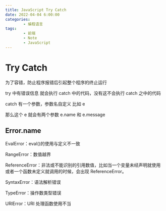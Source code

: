 ```yaml
---
title: JavaScript Try Catch
date: 2022-04-04 6:00:00
categories:
        - 编程语言
tags:
        - 前端
        - Note
        - JavaScript
---
```


# Try Catch

为了容错，防止程序报错后引起整个程序的终止运行

try 中有错误信息 就会执行 catch 中的代码，没有这不会执行 catch 之中的代码

catch 有一个参数，参数名自定义 比如 e

那么这个 e 就会有两个参数 e.name 和 e.message

## Error.name

EvalError：eval()的使用与定义不一致

RangeError：数值越界

ReferenceError：非法或不能识别的引用数值，比如当一个变量未经声明就使用或者一个函数未定义就调用的时候，会出现 ReferenceError。

SyntaxError：语法解析错误

TypeError：操作数类型错误

URlError：URI 处理函数使用不当
